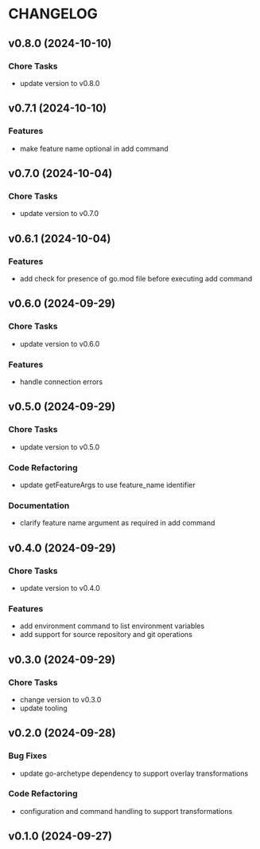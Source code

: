 # CHANGELOG


## v0.8.0 (2024-10-10)

### Chore Tasks

- update version to v0.8.0


## v0.7.1 (2024-10-10)

### Features

- make feature name optional in add command


## v0.7.0 (2024-10-04)

### Chore Tasks

- update version to v0.7.0


## v0.6.1 (2024-10-04)

### Features

- add check for presence of go.mod file before executing add command


## v0.6.0 (2024-09-29)

### Chore Tasks

- update version to v0.6.0

### Features

- handle connection errors


## v0.5.0 (2024-09-29)

### Chore Tasks

- update version to v0.5.0

### Code Refactoring

- update getFeatureArgs to use feature_name identifier

### Documentation

- clarify feature name argument as required in add command


## v0.4.0 (2024-09-29)

### Chore Tasks

- update version to v0.4.0

### Features

- add environment command to list environment variables
- add support for source repository and git operations


## v0.3.0 (2024-09-29)

### Chore Tasks

- change version to v0.3.0
- update tooling


## v0.2.0 (2024-09-28)

### Bug Fixes

- update go-archetype dependency to support overlay transformations

### Code Refactoring

- configuration and command handling to support transformations


## v0.1.0 (2024-09-27)

